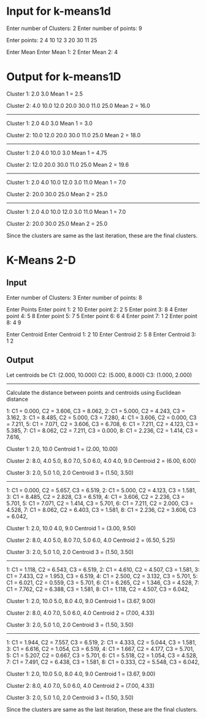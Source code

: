 
# Input for k-means1d
Enter number of Clusters: 2
Enter number of points: 9

Enter points: 2 4 10 12 3 20 30 11 25

Enter Mean
Enter Mean 1: 2
Enter Mean 2: 4

# Output for k-means1D
Cluster 1: 2.0 3.0
Mean 1 = 2.5

Cluster 2: 4.0 10.0 12.0 20.0 30.0 11.0 25.0
Mean 2 = 16.0

---

Cluster 1: 2.0 4.0 3.0
Mean 1 = 3.0


Cluster 2: 10.0 12.0 20.0 30.0 11.0 25.0
Mean 2 = 18.0

---

Cluster 1: 2.0 4.0 10.0 3.0
Mean 1 = 4.75

Cluster 2: 12.0 20.0 30.0 11.0 25.0
Mean 2 = 19.6

---

Cluster 1: 2.0 4.0 10.0 12.0 3.0 11.0
Mean 1 = 7.0

Cluster 2: 20.0 30.0 25.0
Mean 2 = 25.0

---

Cluster 1: 2.0 4.0 10.0 12.0 3.0 11.0
Mean 1 = 7.0

Cluster 2: 20.0 30.0 25.0
Mean 2 = 25.0

Since the clusters are same as the last iteration, these are the final clusters.








# K-Means 2-D

## Input

Enter number of Clusters: 3
Enter number of points: 8

Enter Points
Enter point 1: 2 10
Enter point 2: 2 5
Enter point 3: 8 4
Enter point 4: 5 8
Enter point 5: 7 5
Enter point 6: 6 4
Enter point 7: 1 2
Enter point 8: 4 9


Enter Centroid
Enter Centroid 1: 2 10
Enter Centroid 2: 5 8
Enter Centroid 3: 1 2

## Output

Let centroids be
C1: (2.000, 10.000)
C2: (5.000, 8.000)
C3: (1.000, 2.000)

---

Calculate the distance between points and centroids using Euclidean distance

1: C1 = 0.000, C2 = 3.606, C3 = 8.062,
2: C1 = 5.000, C2 = 4.243, C3 = 3.162,
3: C1 = 8.485, C2 = 5.000, C3 = 7.280,
4: C1 = 3.606, C2 = 0.000, C3 = 7.211,
5: C1 = 7.071, C2 = 3.606, C3 = 6.708,
6: C1 = 7.211, C2 = 4.123, C3 = 5.385,
7: C1 = 8.062, C2 = 7.211, C3 = 0.000,
8: C1 = 2.236, C2 = 1.414, C3 = 7.616,

Cluster 1:
2.0, 10.0
Centroid 1 = (2.00, 10.00)

Cluster 2:
8.0, 4.0
5.0, 8.0
7.0, 5.0
6.0, 4.0
4.0, 9.0
Centroid 2 = (6.00, 6.00)

Cluster 3:
2.0, 5.0
1.0, 2.0
Centroid 3 = (1.50, 3.50)

---

1: C1 = 0.000, C2 = 5.657, C3 = 6.519,
2: C1 = 5.000, C2 = 4.123, C3 = 1.581,
3: C1 = 8.485, C2 = 2.828, C3 = 6.519,
4: C1 = 3.606, C2 = 2.236, C3 = 5.701,
5: C1 = 7.071, C2 = 1.414, C3 = 5.701,
6: C1 = 7.211, C2 = 2.000, C3 = 4.528,
7: C1 = 8.062, C2 = 6.403, C3 = 1.581,
8: C1 = 2.236, C2 = 3.606, C3 = 6.042,

Cluster 1:
2.0, 10.0
4.0, 9.0
Centroid 1 = (3.00, 9.50)

Cluster 2:
8.0, 4.0
5.0, 8.0
7.0, 5.0
6.0, 4.0
Centroid 2 = (6.50, 5.25)

Cluster 3:
2.0, 5.0
1.0, 2.0
Centroid 3 = (1.50, 3.50)

---

1: C1 = 1.118, C2 = 6.543, C3 = 6.519,
2: C1 = 4.610, C2 = 4.507, C3 = 1.581,
3: C1 = 7.433, C2 = 1.953, C3 = 6.519,
4: C1 = 2.500, C2 = 3.132, C3 = 5.701,
5: C1 = 6.021, C2 = 0.559, C3 = 5.701,
6: C1 = 6.265, C2 = 1.346, C3 = 4.528,
7: C1 = 7.762, C2 = 6.388, C3 = 1.581,
8: C1 = 1.118, C2 = 4.507, C3 = 6.042,

Cluster 1:
2.0, 10.0
5.0, 8.0
4.0, 9.0
Centroid 1 = (3.67, 9.00)

Cluster 2:
8.0, 4.0
7.0, 5.0
6.0, 4.0
Centroid 2 = (7.00, 4.33)

Cluster 3:
2.0, 5.0
1.0, 2.0
Centroid 3 = (1.50, 3.50)

---

1: C1 = 1.944, C2 = 7.557, C3 = 6.519,
2: C1 = 4.333, C2 = 5.044, C3 = 1.581,
3: C1 = 6.616, C2 = 1.054, C3 = 6.519,
4: C1 = 1.667, C2 = 4.177, C3 = 5.701,
5: C1 = 5.207, C2 = 0.667, C3 = 5.701,
6: C1 = 5.518, C2 = 1.054, C3 = 4.528,
7: C1 = 7.491, C2 = 6.438, C3 = 1.581,
8: C1 = 0.333, C2 = 5.548, C3 = 6.042,

Cluster 1:
2.0, 10.0
5.0, 8.0
4.0, 9.0
Centroid 1 = (3.67, 9.00)

Cluster 2:
8.0, 4.0
7.0, 5.0
6.0, 4.0
Centroid 2 = (7.00, 4.33)

Cluster 3:
2.0, 5.0
1.0, 2.0
Centroid 3 = (1.50, 3.50)

Since the clusters are same as the last iteration, these are the final clusters.
